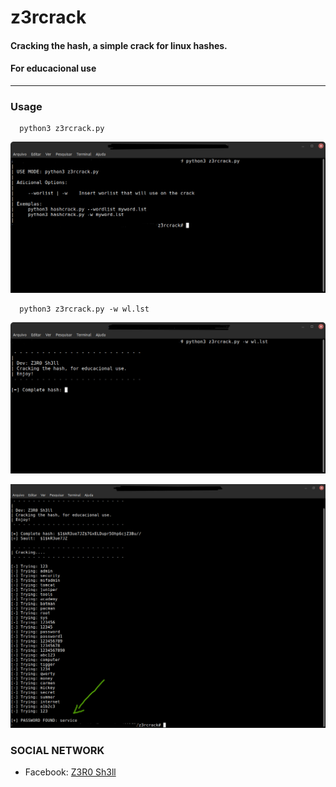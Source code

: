 

# z3rcrack
#### Cracking the hash, a simple crack for linux hashes.
#### **For educacional use**
---
### Usage

~~~WITHOUT COMMAND
  python3 z3rcrack.py
~~~

![Help](assets/help.png)


~~~WITHOUT COMMAND
  python3 z3rcrack.py -w wl.lst
~~~

![Help](assets/execute.png)


![Help](assets/run.png)

### **SOCIAL NETWORK**
* Facebook: [Z3R0 Sh3ll](https://www.facebook.com/shz3r0/)
